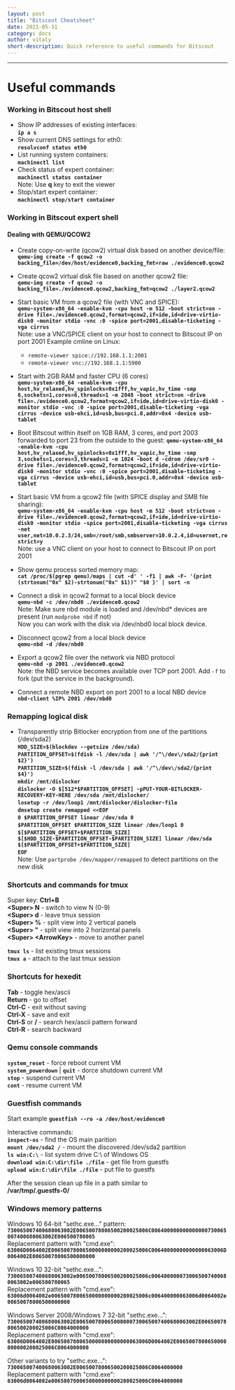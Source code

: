 ```yaml
---
layout: post
title: "Bitscout Cheatsheet"
date: 2021-05-31
category: docs
author: vitaly
short-description: Quick reference to useful commands for Bitscout
---
```

-----

# Useful commands #  
### Working in Bitscout host shell ###  
* Show IP addresses of existing interfaces:  
**`ip a s`** 
* Show current DNS settings for eth0:  
**`resolvconf status eth0`**  
* List running system containers:  
**`machinectl list`**  
* Check status of expert container:  
**`machinectl status container`**  
Note: Use **q** key to exit the viewer
* Stop/start expert container:  
**`machinectl stop/start container`**  

### Working in Bitscout expert shell ###  
#### Dealing with QEMU/QCOW2 ####  
* Create copy-on-write (qcow2) virtual disk based on another device/file:  
**`qemu-img create -f qcow2 -o backing_file=/dev/host/evidence0,backing_fmt=raw ./evidence0.qcow2`** 
* Create qcow2 virtual disk file based on another qcow2 file:  
**`qemu-img create -f qcow2 -o backing_file=./evidence0.qcow2,backing_fmt=qcow2 ./layer2.qcow2`** 
* Start basic VM from a qcow2 file (with VNC and SPICE):  
**`qemu-system-x86_64 -enable-kvm -cpu host -m 512 -boot strict=on -drive file=./evidence0.qcow2,format=qcow2,if=ide,id=drive-virtio-disk0 -monitor stdio -vnc :0 -spice port=2001,disable-ticketing -vga cirrus`**  
Note: use a VNC/SPICE client on your host to connect to Bitscout IP on port 2001
Example cmline on Linux:  
  * `remote-viewer spice://192.168.1.1:2001`  
  * `remote-viewer vnc://192.168.1.1:5900`  

* Start with 2GB RAM and faster CPU (6 cores)  
**`qemu-system-x86_64 -enable-kvm -cpu host,hv_relaxed,hv_spinlocks=0x1fff,hv_vapic,hv_time -smp 6,sockets=1,cores=6,threads=1 -m 2048 -boot strict=on -drive file=./evidence0.qcow2,format=qcow2,if=ide,id=drive-virtio-disk0 -monitor stdio -vnc :0 -spice port=2001,disable-ticketing -vga cirrus -device usb-ehci,id=usb,bus=pci.0,addr=0x4 -device usb-tablet`**  

* Boot Bitscout within itself on 1GB RAM, 3 cores, and port 2003 forwarded to port 23 from the outside to the guest:
**`qemu-system-x86_64 -enable-kvm -cpu host,hv_relaxed,hv_spinlocks=0x1fff,hv_vapic,hv_time -smp 3,sockets=1,cores=3,threads=1 -m 1024 -boot d -cdrom /dev/sr0 -drive file=./evidence0.qcow2,format=qcow2,if=ide,id=drive-virtio-disk0 -monitor stdio -vnc :0 -spice port=2001,disable-ticketing -vga cirrus -device usb-ehci,id=usb,bus=pci.0,addr=0x4 -device usb-tablet`**  

* Start basic VM from a qcow2 file (with SPICE display and SMB file sharing):  
**`qemu-system-x86_64 -enable-kvm -cpu host -m 512 -boot strict=on -drive file=./evidence0.qcow2,format=qcow2,if=ide,id=drive-virtio-disk0 -monitor stdio -spice port=2001,disable-ticketing -vga cirrus -net user,net=10.0.2.3/24,smb=/root/smb,smbserver=10.0.2.4,id=usernet,restrict=y`**  
Note: use a VNC client on your host to connect to Bitscout IP on port 2001  

* Show qemu process sorted memory map:  
**`cat /proc/$(pgrep qemu)/maps | cut -d' ' -f1 | awk -F- '{print (strtonum("0x" $2)-strtonum("0x" $1))" "$0 }' | sort -n`**  


* Connect a disk in qcow2 format to a local block device  
**`qemu-nbd -c /dev/nbd0 ./evidence0.qcow2`**  
Note: Make sure nbd module is loaded and /dev/nbd* devices are present (run `modprobe nbd` if not)  
Now you can work with the disk via /dev/nbd0 local block device.

* Disconnect qcow2 from a local block device  
**`qemu-nbd -d /dev/nbd0`**  

* Export a qcow2 file over the network via NBD protocol  
**`qemu-nbd -p 2001 ./evidence0.qcow2`**  
Note: the NBD service becomes available over TCP port 2001. Add `-f` to fork (put the service in the background).  

* Connect a remote NBD export on port 2001 to a local NBD device  
**`nbd-client %IP% 2001 /dev/nbd0`**  


### Remapping logical disk ###  
* Transparently strip Bitlocker encryption from one of the partitions (/dev/sda2)  
**`HDD_SIZE=$(blockdev --getsize /dev/sda)`**  
**`PARTITION_OFFSET=$(fdisk -l /dev/sda | awk '/^\/dev\/sda2/{print $2}')`**  
**`PARTITION_SIZE=$(fdisk -l /dev/sda | awk '/^\/dev\/sda2/{print $4}')`**  
**`mkdir /mnt/dislocker`**  
**`dislocker -O $[512*$PARTITION_OFFSET] -pPUT-YOUR-BITLOCKER-RECOVERY-KEY-HERE /dev/sda /mnt/dislocker/`**  
**`losetup -r /dev/loop1 /mnt/dislocker/dislocker-file`**  
**`dmsetup create remapped <<EOF`**  
**`0 $PARTITION_OFFSET linear /dev/sda 0`**  
**`$PARTITION_OFFSET $PARTITION_SIZE linear /dev/loop1 0`**  
**`$[$PARTITION_OFFSET+$PARTITION_SIZE] $[$HDD_SIZE-$PARTITION_OFFSET-$PARTITION_SIZE] linear /dev/sda $[$PARTITION_OFFSET+$PARTITION_SIZE]`**  
**`EOF`**  
Note: Use `partprobe /dev/mapper/remapped` to detect partitions on the new disk


### Shortcuts and commands for tmux ###  
Super key: **Ctrl+B**  
**\<Super> N** - switch to view N (0-9)  
**\<Super> d** - leave tmux session  
**\<Super> %** - split view into 2 vertical panels  
**\<Super> "** - split view into 2 horizontal panels  
**\<Super> \<ArrowKey>** - move to another panel  

**`tmux ls`** - list existing tmux sessions  
**`tmux a`** - attach to the last tmux session  

### Shortcuts for hexedit ###  
**Tab** - toggle hex/ascii  
**Return** - go to offset  
**Ctrl-C** - exit without saving  
**Ctrl-X** - save and exit  
**Ctrl-S** or **/** - search hex/ascii pattern forward  
**Ctrl-R** - search backward  

### Qemu console commands ###  
**`system_reset`** - force reboot current VM  
**`system_powerdown`** | **`quit`** - dorce shutdown current VM  
**`stop`** - suspend current VM  
**`cont`** - resume current VM  

### Guestfish commands ###  
Start example **`guestfish --ro -a /dev/host/evidence0`**  

Interactive commands:  
**`inspect-os`** - find the OS main parition  
**`mount /dev/sda2 /`** - mount the discovered /dev/sda2 partition  
**`ls win:C:\`** - list system drive C:\ of Windows OS  
**`download win:C:\dir\file ./file`** - get file from guestfs  
**`upload win:C:\dir\file ./file`** - put file to guestfs  

After the session clean up file in a path similar to  
**/var/tmp/.guestfs-0/**  

### Windows memory patterns ###  
Windows 10 64-bit "sethc.exe..." pattern:  
**`730065007400680063002E00650078006500200025006C006400000000000000730065007400680063002E006500780065`**  
Replacement pattern with "cmd.exe":  
**`63006D0064002E0065007800650000000000200025006C00640000000000000063006D0064002E00650078006500000000`**  

Windows 10 32-bit "sethc.exe...":  
**`730065007400680063002e00650078006500200025006c0064000000730065007400680063002e006500780065`**  
Replacement pattern with "cmd.exe":  
**`63006d0064002e0065007800650000000000200025006c006400000063006d0064002e00650078006500000000`**  

Windows Server 2008/Windows 7 32-bit "sethc.exe...":  
**`730065007400680063002E006500780065000000730065007400680063002E00650078006500200025006C0064000000`**  
Replacement pattern with "cmd.exe":  
**`63006D0064002E0065007800650000000000000063006D0064002E0065007800650000000000200025006C0064000000`**  

Other variants to try "sethc.exe...":  
**`730065007400680063002E00650078006500200025006C0064000000`**  
Replacement pattern with "cmd.exe":  
**`63006d0064002e0065007800650000000000200025006C0064000000`**  


